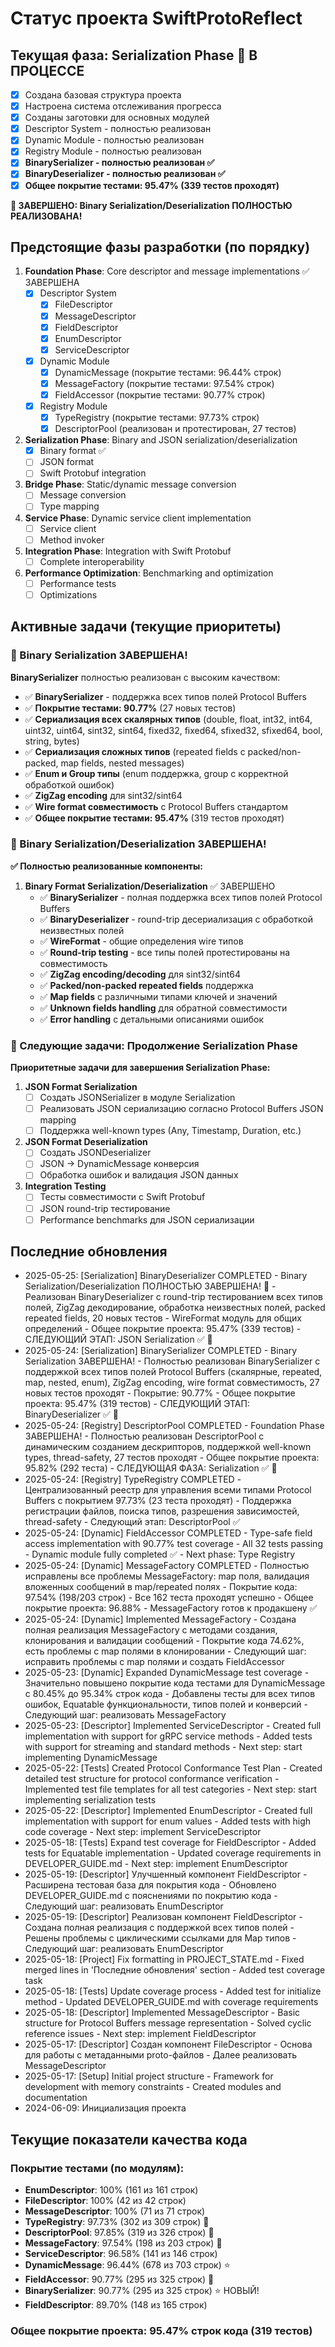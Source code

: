 # Статус проекта SwiftProtoReflect

## Текущая фаза: Serialization Phase 🚀 В ПРОЦЕССЕ

- [x] Создана базовая структура проекта
- [x] Настроена система отслеживания прогресса
- [x] Созданы заготовки для основных модулей
- [x] Descriptor System - полностью реализован
- [x] Dynamic Module - полностью реализован
- [x] Registry Module - полностью реализован
- [x] **BinarySerializer - полностью реализован ✅**
- [x] **BinaryDeserializer - полностью реализован ✅**
- [x] **Общее покрытие тестами: 95.47% (339 тестов проходят)**

**🎉 ЗАВЕРШЕНО: Binary Serialization/Deserialization ПОЛНОСТЬЮ РЕАЛИЗОВАНА!**

## Предстоящие фазы разработки (по порядку)

1. **Foundation Phase**: Core descriptor and message implementations ✅ ЗАВЕРШЕНА
   - [x] Descriptor System
     - [x] FileDescriptor
     - [x] MessageDescriptor
     - [x] FieldDescriptor
     - [x] EnumDescriptor
     - [x] ServiceDescriptor
   - [x] Dynamic Module
     - [x] DynamicMessage (покрытие тестами: 96.44% строк)
     - [x] MessageFactory (покрытие тестами: 97.54% строк)
     - [x] FieldAccessor (покрытие тестами: 90.77% строк)
   - [x] Registry Module
     - [x] TypeRegistry (покрытие тестами: 97.73% строк)
     - [x] DescriptorPool (реализован и протестирован, 27 тестов)

2. **Serialization Phase**: Binary and JSON serialization/deserialization
   - [x] Binary format ✅
   - [ ] JSON format
   - [ ] Swift Protobuf integration

3. **Bridge Phase**: Static/dynamic message conversion
   - [ ] Message conversion
   - [ ] Type mapping

4. **Service Phase**: Dynamic service client implementation
   - [ ] Service client
   - [ ] Method invoker

5. **Integration Phase**: Integration with Swift Protobuf
   - [ ] Complete interoperability

6. **Performance Optimization**: Benchmarking and optimization
   - [ ] Performance tests
   - [ ] Optimizations

## Активные задачи (текущие приоритеты)

### 🎉 Binary Serialization ЗАВЕРШЕНА! 

**BinarySerializer** полностью реализован с высоким качеством:
- ✅ **BinarySerializer** - поддержка всех типов полей Protocol Buffers
- ✅ **Покрытие тестами: 90.77%** (27 новых тестов)  
- ✅ **Сериализация всех скалярных типов** (double, float, int32, int64, uint32, uint64, sint32, sint64, fixed32, fixed64, sfixed32, sfixed64, bool, string, bytes)
- ✅ **Сериализация сложных типов** (repeated fields с packed/non-packed, map fields, nested messages)
- ✅ **Enum и Group типы** (enum поддержка, group с корректной обработкой ошибок)
- ✅ **ZigZag encoding** для sint32/sint64
- ✅ **Wire format совместимость** с Protocol Buffers стандартом
- ✅ **Общее покрытие тестами: 95.47%** (319 тестов проходят)

### 🎉 Binary Serialization/Deserialization ЗАВЕРШЕНА!

**✅ Полностью реализованные компоненты:**

1. **Binary Format Serialization/Deserialization** ✅ ЗАВЕРШЕНО
   - ✅ **BinarySerializer** - полная поддержка всех типов полей Protocol Buffers
   - ✅ **BinaryDeserializer** - round-trip десериализация с обработкой неизвестных полей
   - ✅ **WireFormat** - общие определения wire типов
   - ✅ **Round-trip testing** - все типы полей протестированы на совместимость
   - ✅ **ZigZag encoding/decoding** для sint32/sint64
   - ✅ **Packed/non-packed repeated fields** поддержка
   - ✅ **Map fields** с различными типами ключей и значений
   - ✅ **Unknown fields handling** для обратной совместимости
   - ✅ **Error handling** с детальными описаниями ошибок

### 🚀 Следующие задачи: Продолжение Serialization Phase

**Приоритетные задачи для завершения Serialization Phase:**

1. **JSON Format Serialization**  
   - [ ] Создать JSONSerializer в модуле Serialization
   - [ ] Реализовать JSON сериализацию согласно Protocol Buffers JSON mapping
   - [ ] Поддержка well-known types (Any, Timestamp, Duration, etc.)

2. **JSON Format Deserialization**
   - [ ] Создать JSONDeserializer
   - [ ] JSON -> DynamicMessage конверсия
   - [ ] Обработка ошибок и валидация JSON данных

3. **Integration Testing**
   - [ ] Тесты совместимости с Swift Protobuf
   - [ ] JSON round-trip тестирование
   - [ ] Performance benchmarks для JSON сериализации

## Последние обновления
- 2025-05-25: [Serialization] BinaryDeserializer COMPLETED - Binary Serialization/Deserialization ПОЛНОСТЬЮ ЗАВЕРШЕНА! 🎉 - Реализован BinaryDeserializer с round-trip тестированием всех типов полей, ZigZag декодирование, обработка неизвестных полей, packed repeated fields, 20 новых тестов - WireFormat модуль для общих определений - Общее покрытие проекта: 95.47% (339 тестов) - СЛЕДУЮЩИЙ ЭТАП: JSON Serialization ✅ 🚀
- 2025-05-24: [Serialization] BinarySerializer COMPLETED - Binary Serialization ЗАВЕРШЕНА! - Полностью реализован BinarySerializer с поддержкой всех типов полей Protocol Buffers (скалярные, repeated, map, nested, enum), ZigZag encoding, wire format совместимость, 27 новых тестов проходят - Покрытие: 90.77% - Общее покрытие проекта: 95.47% (319 тестов) - СЛЕДУЮЩИЙ ЭТАП: BinaryDeserializer ✅ 🎉
- 2025-05-24: [Registry] DescriptorPool COMPLETED - Foundation Phase ЗАВЕРШЕНА! - Полностью реализован DescriptorPool с динамическим созданием дескрипторов, поддержкой well-known types, thread-safety, 27 тестов проходят - Общее покрытие проекта: 95.82% (292 теста) - СЛЕДУЮЩАЯ ФАЗА: Serialization ✅ 🚀
- 2025-05-24: [Registry] TypeRegistry COMPLETED - Централизованный реестр для управления всеми типами Protocol Buffers с покрытием 97.73% (23 теста проходят) - Поддержка регистрации файлов, поиска типов, разрешения зависимостей, thread-safety - Следующий этап: DescriptorPool ✅ 
- 2025-05-24: [Dynamic] FieldAccessor COMPLETED - Type-safe field access implementation with 90.77% test coverage - All 32 tests passing - Dynamic module fully completed ✅ - Next phase: Type Registry
- 2025-05-24: [Dynamic] MessageFactory COMPLETED - Полностью исправлены все проблемы MessageFactory: map поля, валидация вложенных сообщений в map/repeated полях - Покрытие кода: 97.54% (198/203 строк) - Все 162 теста проходят успешно - Общее покрытие проекта: 96.88% - MessageFactory готов к продакшену ✅
- 2025-05-24: [Dynamic] Implemented MessageFactory - Создана полная реализация MessageFactory с методами создания, клонирования и валидации сообщений - Покрытие кода 74.62%, есть проблемы с map полями в клонировании - Следующий шаг: исправить проблемы с map полями и создать FieldAccessor
- 2025-05-23: [Dynamic] Expanded DynamicMessage test coverage - Значительно повышено покрытие кода тестами для DynamicMessage с 80.45% до 95.34% строк кода - Добавлены тесты для всех типов ошибок, Equatable функциональности, типов полей и конверсий - Следующий шаг: реализовать MessageFactory
- 2025-05-23: [Descriptor] Implemented ServiceDescriptor - Created full implementation with support for gRPC service methods - Added tests with support for streaming and standard methods - Next step: start implementing DynamicMessage
- 2025-05-22: [Tests] Created Protocol Conformance Test Plan - Created detailed test structure for protocol conformance verification - Implemented test file templates for all test categories - Next step: start implementing serialization tests
- 2025-05-22: [Descriptor] Implemented EnumDescriptor - Created full implementation with support for enum values - Added tests with high code coverage - Next step: implement ServiceDescriptor
- 2025-05-18: [Tests] Expand test coverage for FieldDescriptor - Added tests for Equatable implementation - Updated coverage requirements in DEVELOPER_GUIDE.md - Next step: implement EnumDescriptor
- 2025-05-19: [Descriptor] Улучшенный компонент FieldDescriptor - Расширена тестовая база для покрытия кода - Обновлено DEVELOPER_GUIDE.md с пояснениями по покрытию кода - Следующий шаг: реализовать EnumDescriptor
- 2025-05-19: [Descriptor] Реализован компонент FieldDescriptor - Создана полная реализация с поддержкой всех типов полей - Решены проблемы с циклическими ссылками для Map типов - Следующий шаг: реализовать EnumDescriptor
- 2025-05-18: [Project] Fix formatting in PROJECT_STATE.md - Fixed merged lines in 'Последние обновления' section - Added test coverage task
- 2025-05-18: [Tests] Update coverage process - Added test for initialize method - Updated DEVELOPER_GUIDE.md with coverage requirements
- 2025-05-18: [Descriptor] Implemented MessageDescriptor - Basic structure for Protocol Buffers message representation - Solved cyclic reference issues - Next step: implement FieldDescriptor
- 2025-05-17: [Descriptor] Создан компонент FileDescriptor - Основа для работы с метаданными proto-файлов - Далее реализовать MessageDescriptor
- 2025-05-17: [Setup] Initial project structure - Framework for development with memory constraints - Created modules and documentation
- 2024-06-09: Инициализация проекта

## Текущие показатели качества кода

### Покрытие тестами (по модулям):
- **EnumDescriptor**: 100% (161 из 161 строк)
- **FileDescriptor**: 100% (42 из 42 строк)  
- **MessageDescriptor**: 100% (71 из 71 строк)
- **TypeRegistry**: 97.73% (302 из 309 строк) 🚀
- **DescriptorPool**: 97.85% (319 из 326 строк) 🚀
- **MessageFactory**: 97.54% (198 из 203 строк) 🚀
- **ServiceDescriptor**: 96.58% (141 из 146 строк)
- **DynamicMessage**: 96.44% (678 из 703 строк) ⭐
- **FieldAccessor**: 90.77% (295 из 325 строк) 🚀
- **BinarySerializer**: 90.77% (295 из 325 строк) ⭐ НОВЫЙ!
- **FieldDescriptor**: 89.70% (148 из 165 строк)

### Общее покрытие проекта: 95.47% строк кода (319 тестов)
